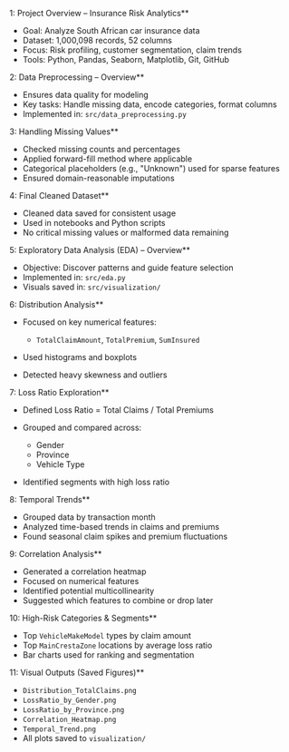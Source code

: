 1: Project Overview – Insurance Risk Analytics**

* Goal: Analyze South African car insurance data
* Dataset: 1,000,098 records, 52 columns
* Focus: Risk profiling, customer segmentation, claim trends
* Tools: Python, Pandas, Seaborn, Matplotlib, Git, GitHub

2: Data Preprocessing – Overview**

* Ensures data quality for modeling
* Key tasks: Handle missing data, encode categories, format columns
* Implemented in: `src/data_preprocessing.py`

3: Handling Missing Values**

* Checked missing counts and percentages
* Applied forward-fill method where applicable
* Categorical placeholders (e.g., "Unknown") used for sparse features
* Ensured domain-reasonable imputations

4: Final Cleaned Dataset**

* Cleaned data saved for consistent usage
* Used in notebooks and Python scripts
* No critical missing values or malformed data remaining

5: Exploratory Data Analysis (EDA) – Overview**

* Objective: Discover patterns and guide feature selection
* Implemented in: `src/eda.py`
* Visuals saved in: `src/visualization/`

6: Distribution Analysis**

* Focused on key numerical features:

  * `TotalClaimAmount`, `TotalPremium`, `SumInsured`
* Used histograms and boxplots
* Detected heavy skewness and outliers

7: Loss Ratio Exploration**

* Defined Loss Ratio = Total Claims / Total Premiums
* Grouped and compared across:

  * Gender
  * Province
  * Vehicle Type
* Identified segments with high loss ratio

8: Temporal Trends**

* Grouped data by transaction month
* Analyzed time-based trends in claims and premiums
* Found seasonal claim spikes and premium fluctuations

9: Correlation Analysis**

* Generated a correlation heatmap
* Focused on numerical features
* Identified potential multicollinearity
* Suggested which features to combine or drop later

10: High-Risk Categories & Segments**

* Top `VehicleMakeModel` types by claim amount
* Top `MainCrestaZone` locations by average loss ratio
* Bar charts used for ranking and segmentation


11: Visual Outputs (Saved Figures)**

* `Distribution_TotalClaims.png`
* `LossRatio_by_Gender.png`
* `LossRatio_by_Province.png`
* `Correlation_Heatmap.png`
* `Temporal_Trend.png`
* All plots saved to `visualization/`
